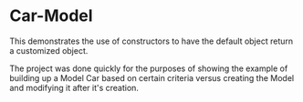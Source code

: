 # Car-Model
This demonstrates the use of constructors to have the default object return a customized object.

The project was done quickly for the purposes of showing the example of building up a Model Car based on certain criteria versus creating the Model and modifying it after it's creation.
